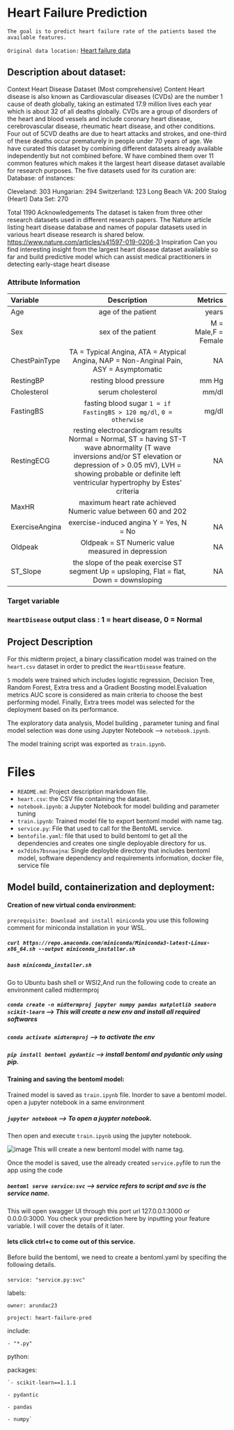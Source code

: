 # Heart Failure Prediction
`The goal is to predict heart failure rate of the patients based the available features.`

`Original data location:` [Heart failure data](https://www.openml.org/search?type=data&status=active&id=43682)

## Description about dataset:
Context Heart Disease Dataset (Most comprehensive) Content Heart disease is also known as Cardiovascular diseases (CVDs) are the number 1 cause of death globally, taking an estimated 17.9 million lives each year which is about 32 of all deaths globally. CVDs are a group of disorders of the heart and blood vessels and include coronary heart disease, cerebrovascular disease, rheumatic heart disease, and other conditions. Four out of 5CVD deaths are due to heart attacks and strokes, and one-third of these deaths occur prematurely in people under 70 years of age. We have curated this dataset by combining different datasets already available independently but not combined before. W have combined them over 11 common features which makes it the largest heart disease dataset available for research purposes. The five datasets used for its curation are: Database: of instances:

Cleveland: 303 Hungarian: 294 Switzerland: 123 Long Beach VA: 200 Stalog (Heart) Data Set: 270

Total 1190 Acknowledgements The dataset is taken from three other research datasets used in different research papers. The Nature article listing heart disease database and names of popular datasets used in various heart disease research is shared below. https://www.nature.com/articles/s41597-019-0206-3 Inspiration Can you find interesting insight from the largest heart disease dataset available so far and build predictive model which can assist medical practitioners in detecting early-stage heart disease

### Attribute Information

| Variable | Description | Metrics   |
:---        |    :----:   |            ---:|
| Age | age of the patient | years |
| Sex | sex of the patient | M = Male,F = Female |
| ChestPainType | TA = Typical Angina, ATA = Atypical Angina, NAP = Non-Anginal Pain, ASY = Asymptomatic | NA |
| RestingBP | resting blood pressure | mm Hg |
| Cholesterol | serum cholesterol | mm/dl |
| FastingBS | fasting blood sugar	`1 = if FastingBS > 120 mg/dl`, `0 = otherwise` | mg/dl |
|RestingECG | resting electrocardiogram results	Normal = Normal, ST = having ST-T wave abnormality (T wave inversions and/or ST elevation or depression of > 0.05 mV), LVH = showing probable or definite left ventricular hypertrophy by Estes' criteria|NA|
|MaxHR|	maximum heart rate achieved	Numeric value between 60 and 202
|ExerciseAngina|	exercise-induced angina	Y = Yes, N = No|NA|
|Oldpeak|	Oldpeak = ST	Numeric value measured in depression|NA|
|ST_Slope|	the slope of the peak exercise ST segment	Up = upsloping, Flat = flat, Down = downsloping|NA|

### Target variable

### `HeartDisease`	output class : 1 = heart disease, 0 = Normal

## Project Description

For this midterm project, a binary classification model was trained on the `heart.csv` dataset in order to predict the `HeartDisease` feature.

`5` models were trained which includes logistic regression, Decision Tree, Random Forest, Extra tress and a Gradient Boosting model.Evaluation metrics AUC score is considered as main criteria to choose the best performing model. Finally, Extra trees model was selected for the deployment based on its performance. 

The exploratory data analysis, Model building , parameter tuning and final model selection was done using Jupyter Notebook --> `notebook.ipynb`.

The model training script was exported as `train.ipynb`.

# Files

* `README.md`: Project description markdown file.
* `heart.csv`: the CSV file containing the dataset.
* `notebook.ipynb`: a Jupyter Notebook for model building and parameter tuning
* `train.ipynb`: Trained model file to export bentoml model with name tag.
* `service.py`:  File that used to call for the BentoML service.
* `bentofile.yaml`: file that used to build bentoml to get all the dependencies and creates one single deployable directory for us.
* `ox7di6s7bsnaajna`: Single deployble directory that includes bentoml model, software dependency and requirements information, docker file, service file

## Model build, containerization and deployment:
#### Creation of new virtual conda environment:
`prerequisite: Download and install miniconda`
you use this following comment for miniconda installation in your WSL.
##### `curl https://repo.anaconda.com/miniconda/Miniconda3-latest-Linux-x86_64.sh --output miniconda_installer.sh`
##### `bash miniconda_installer.sh`

Go to Ubuntu bash shell or WSl2,And run the following code to create an environment called midtermproj

##### `conda create -n midtermproj jupyter numpy pandas matplotlib seaborn scikit-learn` --> This will create a new env and install all required softwares

##### `conda activate midtermproj` --> to activate the env

##### `pip install bentoml pydantic` --> install bentoml and pydantic only using pip.

#### Training and saving the bentoml model:

Trained model is saved as `train.ipynb` file. Inorder to save a bentoml model. open a jupyter notebook in a same environment

##### `jupyter notebook` --> To open a juypter notebook.

Then open and execute `train.ipynb` using the jupyter notebook.

![image](https://user-images.githubusercontent.com/76126029/201117248-f18c30f3-b64e-43dd-8929-04bfd9117029.png)
This will create a new bentoml model with name tag.

Once the model is saved, use the already created `service.py`file to run the app using the code

##### `bentoml serve service:svc` -->  service refers to script and svc is the service name.

This will open swagger UI through this port url 127.0.0.1:3000 or 0.0.0.0:3000. You check your prediction here by inputting your feature variable. I will cover the details of it later.

#### lets click ctrl+c to come out of this service.

Before build the bentoml, we need to create a bentoml.yaml by specifing the following details.

#### 
`service: "service.py:svc"`

labels:

  `owner: arundac23`
  
  `project: heart-failure-pred`
  
include:

`- "*.py"`

python:

  packages:
  
    `- scikit-learn==1.1.1
    
    - pydantic
    
    - pandas
    
    - numpy`




